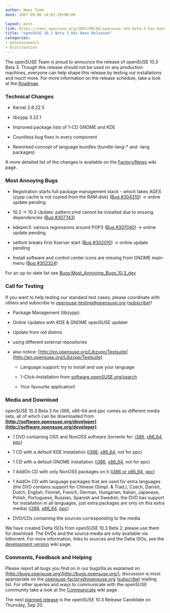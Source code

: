 ```yaml
---
author: News Team
date: 2007-09-06 14:01:20+00:00

layout: post
link: https://news.opensuse.org/2007/09/06/opensuse-103-beta-3-has-been-released/
title: "openSUSE 10.3 Beta 3 Has Been Released"
categories:
- Announcements
- Distribution
---
```

The openSUSE Team is proud to announce the release of openSUSE 10.3 Beta 3. Though this release should not be used on any production machines, everyone can help shape this release by testing out installations and much more. For more information on the release schedule, take a look at the [Roadmap](http://en.opensuse.org/Roadmap/10.3).

<!-- more -->


### Technical Changes





	
  * Kernel 2.6.22.5

	
  * libzypp 3.22.1

	
  * Improved package lists of 1-CD GNOME and KDE

	
  * Countless bug fixes in every component

	
  * Reworked concept of language bundles (bundle-lang-* and -lang packages)


A more detailed list of the changes is available on the [Factory/News](http://opensuse.org/Factory/News) wiki page.


### Most Annoying Bugs





	
  * Registration starts full package management stack - which takes _AGES_ (zypp cache is not copied from the RAM disk) ([Bug #304310](https://bugzilla.novell.com/show_bug.cgi?id=304310)) -> online update pending

	
  * 10.2 -> 10.3 Update: pattern:zmd cannot be installed due to missing dependencies ([Bug #307743](https://bugzilla.novell.com/show_bug.cgi?id=307743))

	
  * kdepim3: various regressions around POP3 ([Bug #307040](https://bugzilla.novell.com/show_bug.cgi?id=307040)) -> online update pending

	
  * setfont breaks first Xserver start ([Bug #302010](https://bugzilla.novell.com/show_bug.cgi?id=302010)) -> online update pending

	
  * Install software and control center icons are missing from GNOME main-menu ([Bug #302324](https://bugzilla.novell.com/show_bug.cgi?id=302324))


For an up-to-date list see [Bugs:Most_Annoying_Bugs_10.3_dev](http://en.opensuse.org/Bugs:Most_Annoying_Bugs_10.3_dev)


### Call for Testing


If you want to help testing our standard test cases, please coordinate with others and subscribe to [opensuse-testing@opensuse.org](http://lists.opensuse.org/opensuse-testing/) ([subscribe](mailto:opensuse-testing+subscribe@opensuse.org))!



	
  * Package Management (libzypp):
- Online Updates with KDE & GNOME openSUSE updater
- Update from old distros
- using different external repositories
- also notice: [http://en.opensuse.org/Libzypp/Testsuite](http://en.opensuse.org/Libzypp/Testsuite)



	
  * Language support: try to install and use your language

	
  * 1-Click-Installation from [software.openSUSE.org/search](http://software.opensuse.org/search?baseproject=openSUSE%3AFactory)

	
  * Your favourite application!




### Media and Download


openSUSE 10.3 Beta 3 for i386, x86-64 and ppc comes as different media sets, all of which can be downloaded from **[http://software.opensuse.org/developer](http://software.opensuse.org/developer)**:



	
  * 1 DVD containing OSS and NonOSS software (torrents for: [i386](http://download.opensuse.org/distribution/10.3-Beta3/iso/torrent/openSUSE-10.3-Beta3-DVD-i386.torrent), [x86_64](http://download.opensuse.org/distribution/10.3-Beta3/iso/torrent/openSUSE-10.3-Beta3-DVD-x86_64.torrent), [ppc](http://download.opensuse.org/distribution/10.3-Beta3/iso/torrent/openSUSE-10.3-Beta3-DVD-ppc.torrent))

	
  * 1 CD with a default KDE installation ([i386](http://download.opensuse.org/distribution/10.3-Beta3/iso/cd/openSUSE-10.3-Beta3-KDE-i386.iso), [x86_64](http://download.opensuse.org/distribution/10.3-Beta3/iso/cd/openSUSE-10.3-Beta3-KDE-x86_64.iso), not for ppc)

	
  * 1 CD with a default GNOME installation ([i386](http://download.opensuse.org/distribution/10.3-Beta3/iso/cd/openSUSE-10.3-Beta3-GNOME-i386.iso), [x86_64](http://download.opensuse.org/distribution/10.3-Beta3/iso/cd/openSUSE-10.3-Beta3-GNOME-x86_64.iso), not for ppc)

	
  * 1 AddOn CD with only NonOSS packages on it ([i386 or x86_64](http://download.opensuse.org/distribution/10.3-Beta3/iso/cd/openSUSE-10.3-Beta3-Addon-NonOss-BiArch.iso), [ppc](http://download.opensuse.org/distribution/10.3-Beta3/iso/cd/openSUSE-10.3-Beta3-Addon-NonOss-ppc.iso))

	
  * 1 AddOn CD with language packages that are used for extra languages (the DVD contains support for Chinese (Simpl. & Trad.), Czech, Danish, Dutch, English, Finnish, French, German, Hungarian, Italian, Japanese, Polish, Portuguese, Russian, Spanish and Swedish; the DVD has support for installation in all languages, just extra packages are only on this extra media) ([i386](http://download.opensuse.org/distribution/10.3-Beta3/iso/cd/openSUSE-10.3-Beta3-Addon-Lang-i386.iso), [x86_64](http://download.opensuse.org/distribution/10.3-Beta3/iso/cd/openSUSE-10.3-Beta3-Addon-Lang-x86_64.iso), [ppc](http://download.opensuse.org/distribution/10.3-Beta3/iso/cd/openSUSE-10.3-Beta3-Addon-Lang-ppc.iso))

	
  * DVD/CDs containing the sources corresponding to the media


We have created Delta ISOs from openSUSE 10.3 Beta 2; please use them for download. The DVDs and the source media are only available via bittorrent. For more information, links to sources and the Delta ISOs, see the [development version](http://opensuse.org/Development_Version) wiki page.


### Comments, Feedback and Helping


Please report all bugs you find on in our bugzilla as explained on [http://bugs.opensuse.org](http://bugs.opensuse.org/); discussion is most appropriate on the [opensuse-factory@opensuse.org](http://lists.opensuse.org/opensuse-factory) ([subscribe](mailto:opensuse-factory+subscribe@opensuse.org)) mailing list. For other queries and ways to communicate with the openSUSE community take a look at the [Communicate](http://opensuse.org/Communicate) wiki page.

The next [planned release](http://en.opensuse.org/Roadmap/10.3) is the openSUSE 10.3 Release Candidate on Thursday, Sep 20.
